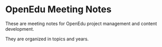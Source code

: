 # OpenEdu Meeting Notes

These are meeting notes for OpenEdu project management and content development.

They are organized in topics and years.
